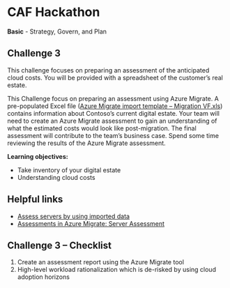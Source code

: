 # CAF Hackathon

**Basic** - Strategy, Govern, and Plan

## Challenge 3

This challenge focuses on preparing an assessment of the anticipated cloud costs.  You will be provided with a spreadsheet of the customer’s real estate.

This Challenge focus on preparing an assessment using Azure Migrate.  A pre-populated Excel file ([Azure Migrate import template – Migration VF.xls](/student%20content/Azure%20Migrate%20import%20template%20-%20Migration%20VF.csv)) contains information about Contoso’s current digital estate.  Your team will need to create an Azure Migrate assessment to gain an understanding of what the estimated costs would look like post-migration.
The final assessment will contribute to the team’s business case.  Spend some time reviewing the results of the Azure Migrate assessment.

**Learning objectives:**

- Take inventory of your digital estate
- Understanding cloud costs

## Helpful links

- [Assess servers by using imported data](https://docs.microsoft.com/azure/migrate/tutorial-assess-import)
- [Assessments in Azure Migrate: Server Assessment](https://docs.microsoft.com/azure/migrate/concepts-assessment-calculation#confidence-ratings)

## Challenge 3 – Checklist

1. Create an assessment report using the Azure Migrate tool
2. High-level workload rationalization which is de-risked by using cloud adoption horizons
